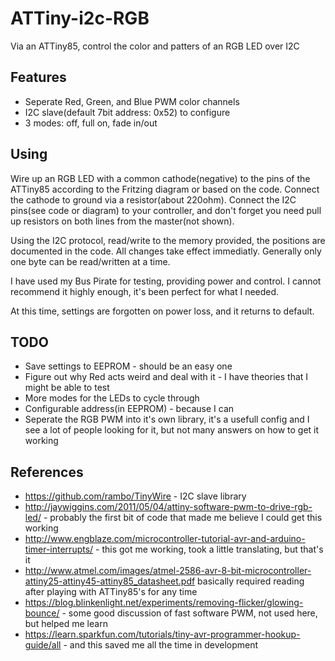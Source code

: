 # ATTiny-i2c-RGB
Via an ATTiny85, control the color and patters of an RGB LED over I2C

## Features
- Seperate Red, Green, and Blue PWM color channels
- I2C slave(default 7bit address: 0x52) to configure
- 3 modes: off, full on, fade in/out

## Using
Wire up an RGB LED with a common cathode(negative) to the pins of the ATTiny85 according to the Fritzing diagram or based on the code. Connect the cathode to ground via a resistor(about 220ohm). Connect the I2C pins(see code or diagram) to your controller, and don't forget you need pull up resistors on both lines from the master(not shown).

Using the I2C protocol, read/write to the memory provided, the positions are documented in the code. All changes take effect immediatly. Generally only one byte can be read/written at a time.

I have used my Bus Pirate for testing, providing power and control. I cannot recommend it highly enough, it's been perfect for what I needed.

At this time, settings are forgotten on power loss, and it returns to default.

## TODO
- Save settings to EEPROM - should be an easy one
- Figure out why Red acts weird and deal with it - I have theories that I might be able to test
- More modes for the LEDs to cycle through
- Configurable address(in EEPROM) - because I can
- Seperate the RGB PWM into it's own library, it's a usefull config and I see a lot of people looking for it, but not many answers on how to get it working

## References
- https://github.com/rambo/TinyWire - I2C slave library
- http://jaywiggins.com/2011/05/04/attiny-software-pwm-to-drive-rgb-led/ - probably the first bit of code that made me believe I could get this working
- http://www.engblaze.com/microcontroller-tutorial-avr-and-arduino-timer-interrupts/ - this got me working, took a little translating, but that's it
- http://www.atmel.com/images/atmel-2586-avr-8-bit-microcontroller-attiny25-attiny45-attiny85_datasheet.pdf basically required reading after playing with ATTiny85's for any time
- https://blog.blinkenlight.net/experiments/removing-flicker/glowing-bounce/ - some good discussion of fast software PWM, not used here, but helped me learn
- https://learn.sparkfun.com/tutorials/tiny-avr-programmer-hookup-guide/all - and this saved me all the time in development
